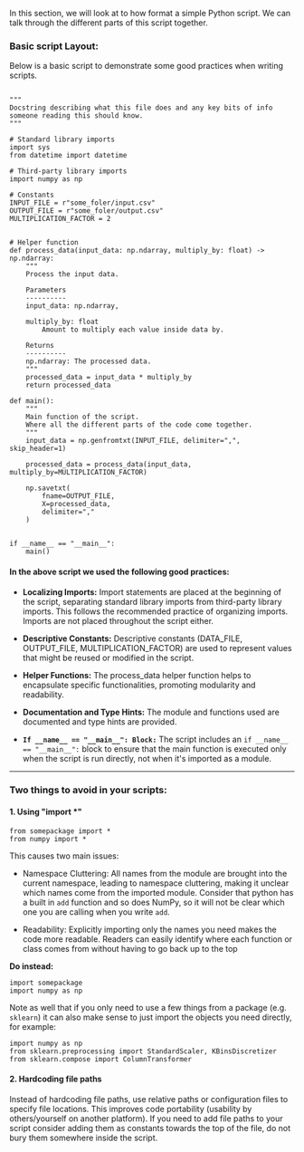 In this section, we will look at to how format a simple Python script. We can talk through the different parts of this script together.

### Basic script Layout:


Below is a basic script to demonstrate some good practices when writing scripts. 

```

"""
Docstring describing what this file does and any key bits of info
someone reading this should know. 
"""

# Standard library imports
import sys
from datetime import datetime

# Third-party library imports
import numpy as np

# Constants
INPUT_FILE = r"some_foler/input.csv"
OUTPUT_FILE = r"some_foler/output.csv"
MULTIPLICATION_FACTOR = 2


# Helper function 
def process_data(input_data: np.ndarray, multiply_by: float) -> np.ndarray:
    """
    Process the input data.

    Parameters
    ----------
    input_data: np.ndarray, 
    
    multiply_by: float
        Amount to multiply each value inside data by. 

    Returns
    ----------
    np.ndarray: The processed data.
    """
    processed_data = input_data * multiply_by
    return processed_data

def main():
    """
    Main function of the script.
    Where all the different parts of the code come together. 
    """
    input_data = np.genfromtxt(INPUT_FILE, delimiter=",", skip_header=1)
    
    processed_data = process_data(input_data, multiply_by=MULTIPLICATION_FACTOR)
    
    np.savetxt(
        fname=OUTPUT_FILE,
        X=processed_data,
        delimiter=","
    )


if __name__ == "__main__":
    main()
```


#### In the above script we used the following good practices:

- **Localizing Imports:** Import statements are placed at the beginning of the script, separating standard library imports from third-party library imports. This follows the recommended practice of organizing imports. Imports are not placed throughout the script either. 

- **Descriptive Constants:** Descriptive constants (DATA_FILE, OUTPUT_FILE, MULTIPLICATION_FACTOR) are used to represent values that might be reused or modified in the script. 

- **Helper Functions:** The process_data helper function helps to encapsulate specific functionalities, promoting modularity and readability.

- **Documentation and Type Hints:** The module and functions used are documented and type hints are provided. 

- **`If __name__ == "__main__": Block:`** The script includes an `if __name__ == "__main__":` block to ensure that the main function is executed only when the script is run directly, not when it's imported as a module.

---

### Two things to avoid in your scripts:


#### 1. Using "import *"

```
from somepackage import *
from numpy import *
```

This causes two main issues:

- Namespace Cluttering: All names from the module are brought into the current namespace, leading to namespace cluttering, making it unclear which names come from the imported module. Consider that python has a built in `add` function and so does NumPy, so it will not be clear which one you are calling when you write `add`.

- Readability: Explicitly importing only the names you need makes the code more readable. Readers can easily identify where each function or class comes from without having to go back up to the top

**Do instead:** 

```
import somepackage
import numpy as np
```

Note as well that if you only need to use a few things from a package (e.g. `sklearn`) it can also make sense to just import the objects you need directly, for example:

```
import numpy as np
from sklearn.preprocessing import StandardScaler, KBinsDiscretizer
from sklearn.compose import ColumnTransformer
```

#### 2. Hardcoding file paths

Instead of hardcoding file paths, use relative paths or configuration files to specify file locations. This improves code portability (usability by others/yourself on another platform). If you need to add file paths to your script consider adding them as constants towards the top of the file, do not bury them somewhere inside the script.




